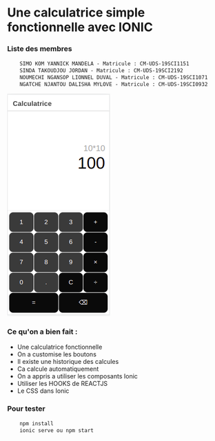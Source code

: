 # Une calculatrice simple fonctionnelle avec IONIC

### Liste des membres

```TAKAM RUSHCLIN - Matricule : CM-UDS-19SCI1192
    SIMO KOM YANNICK MANDELA - Matricule : CM-UDS-19SCI1151
    SINDA TAKOUDJOU JORDAN - Matricule : CM-UDS-19SCI2192
    NOUMECHI NGANSOP LIONNEL DUVAL - Matricule : CM-UDS-19SCI1071
    NGATCHE NJANTOU DALISHA MYLOVE - Matricule : CM-UDS-19SCI0932
```

![SIMPLE ET RAPIDE](https://github.com/Rushclin/projet-mobile/blob/main/assets/img/capture.png)

### Ce qu'on a bien fait :

- Une calculatrice fonctionnelle
- On a customise les boutons
- Il existe une historique des calcules
- Ca calcule automatiquement
- On a appris a utiliser les composants Ionic
- Utiliser les HOOKS de REACTJS
- Le CSS dans Ionic

### Pour tester

```Avec node js
    npm install
    ionic serve ou npm start
```
